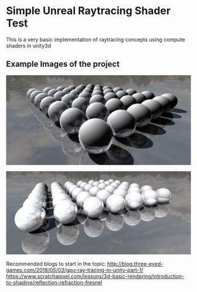 
# Simple Unreal Raytracing Shader Test

This is a very basic implementation of raytracing concepts using compute shaders in unity3d


## Example Images of the project

![Refractions and Reflections](https://github.com/mjFer/RaytracingTest/blob/master/img/test1.jpg)

![Refractions and Reflections](https://github.com/mjFer/RaytracingTest/blob/master/img/test2.jpg)



Recommended blogs to start in the topic:
http://blog.three-eyed-games.com/2018/05/03/gpu-ray-tracing-in-unity-part-1/
https://www.scratchapixel.com/lessons/3d-basic-rendering/introduction-to-shading/reflection-refraction-fresnel

